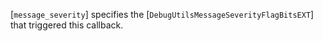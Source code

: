 [`message_severity`] specifies the
[`DebugUtilsMessageSeverityFlagBitsEXT`] that triggered this
callback.